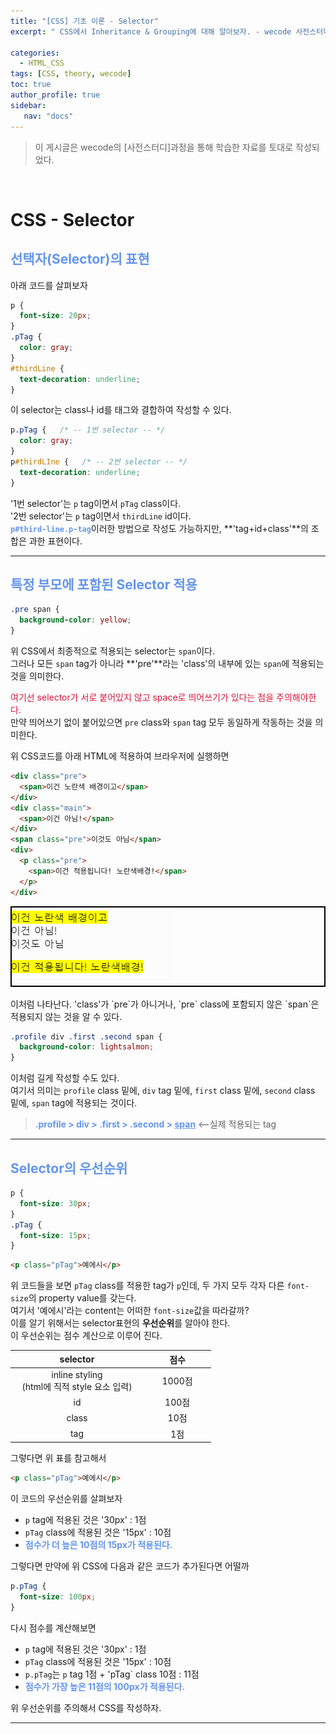 ```yaml
---
title: "[CSS] 기초 이론 - Selector"
excerpt: " CSS에서 Inheritance & Grouping에 대해 알아보자. - wecode 사전스터디."

categories: 
  - HTML_CSS
tags: [CSS, theory, wecode]
toc: true
author_profile: true 
sidebar:
   nav: "docs"
---
```

>이 게시글은 wecode의 [사전스터디]과정을 통해 학습한 자료를 토대로 작성되었다.

<br>

# CSS - Selector

## <span style="color:cornflowerblue">**선택자(Selector)의 표현**</span>
아래 코드를 살펴보자
```css
p {
  font-size: 20px;
}
.pTag {
  color: gray;
}
#thirdLine {
  text-decoration: underline;
}
```
이 selector는 class나 id를 태그와 결합하여 작성할 수 있다.
```css
p.pTag {   /* -- 1번 selector -- */
  color: gray;
}
p#thirdLIne {   /* -- 2번 selector -- */
  text-decoration: underline;
}
```
'1번 selector'는 `p` tag이면서 `pTag` class이다.<br>
'2번 selector'는 `p` tag이면서 `thirdLine` id이다.<br>
<span style="color:cornflowerblue">**`p#third-line.p-tag`**</span>이러한 방법으로 작성도 가능하지만, **'tag+id+class'**의 조합은 과한 표현이다.<br>

---
## <span style="color:cornflowerblue">**특정 부모에 포함된 Selector 적용**</span>
```css
.pre span {
  background-color: yellow;
}
```
위 CSS에서 최종적으로 적용되는 selector는 `span`이다.<br>
그러나 모든 `span` tag가 아니라 **'pre'**라는 'class'의 내부에 있는 `span`에 적용되는 것을 의미한다.<br>

 <span style="color:crimson">여기선 selector가 서로 붙어있지 않고 space로 띄어쓰기가 있다는 점을 주의해야한다.</span><br> 만약 띄어쓰기 없이 붙어있으면 `pre` class와 `span` tag 모두 동일하게 작동하는 것을 의미한다.<br>
 
  위 CSS코드를 아래 HTML에 적용하여 브라우저에 실행하면
```html
<div class="pre">
  <span>이건 노란색 배경이고</span>
</div>
<div class="main">
  <span>이건 아님!</span>
</div>
<span class="pre">이것도 아님</span>
<div>
  <p class="pre">
    <span>이건 적용됩니다! 노란색배경!</span>
  </p>
</div>
```
<div style="border: 2px solid black;">
<img src="/assets/images/20221013/selectorhtml.png">
</div><br> 이처럼 나타난다. 'class'가 `pre`가 아니거나, `pre` class에 포함되지 않은 `span`은 적용되지 않는 것을 알 수 있다.

```css
.profile div .first .second span {
  background-color: lightsalmon;
}
```
이처럼 길게 작성할 수도 있다.<br> 여기서 의미는 `profile` class 밑에, `div` tag 밑에, `first` class 밑에, `second` class 밑에, `span` tag에 적용되는 것이다. <br>
> <span style="color:cornflowerblue">**.profile > div > .first > .second > <u>span</u>**</span> <--실제 적용되는 tag

---
## <span style="color:cornflowerblue">**Selector의 우선순위**</span>
```css
p {
  font-size: 30px;
}
.pTag {
  font-size: 15px;
}
```
```html
<p class="pTag">예에시</p>
```
위 코드들을 보면 `pTag` class를 적용한 tag가 `p`인데, 두 가지 모두 각자 다른 `font-size`의 property value를 갖는다.<br> 여기서 '예에시'라는 content는 어떠한 `font-size`값을 따라갈까?<br> 이를 알기 위해서는 selector표현의 **우선순위**를 알아야 한다.<br> 이 우선순위는 점수 계산으로 이루어 진다.

|  selector |    점수    |
|:----:|:------------:|
| inline styling<br> &nbsp;&nbsp;&nbsp;(html에 직적 style 요소 입력)&nbsp;&nbsp;&nbsp; |   &nbsp;&nbsp;&nbsp;&nbsp;&nbsp; 1000점 &nbsp;&nbsp;&nbsp;&nbsp;&nbsp;   |
| id |   100점   |
| class |   10점   |
| tag | 1점 | 

그렇다면 위 표를 참고해서 
```html
<p class="pTag">예에시</p>
```
이 코드의 우선순위를 살펴보자<br>
- `p` tag에 적용된 것은 '30px' : 1점
- `pTag` class에 적용된 것은 '15px' : 10점
- <span style="color:cornflowerblue">**점수가 더 높은 10점의 15px가 적용된다.**</span>

그렇다면 만약에 위 CSS에 다음과 같은 코드가 추가된다면 어떨까
```css
p.pTag {
  font-size: 100px;
}
```
다시 점수를 계산해보면
- `p` tag에 적용된 것은 '30px' : 1점
- `pTag` class에 적용된 것은 '15px' : 10점
- `p.pTag`는 `p` tag 1점 + 'pTag` class 10점 : 11점
- <span style="color:cornflowerblue">**점수가 가장 높은 11점의 100px가 적용된다.**</span>

위 우선순위를 주의해서 CSS를 작성하자.

---